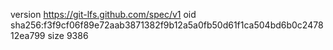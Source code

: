 version https://git-lfs.github.com/spec/v1
oid sha256:f3f9cf06f89e72aab3871382f9b12a5a0fb50d61f1ca504bd6b0c247812ea799
size 9386
